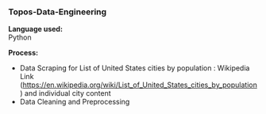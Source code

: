 ### Topos-Data-Engineering
<b>Language used: </b> <br>
Python<br>

<b>Process:</b><br>
- Data Scraping for List of United States cities by population : Wikipedia Link (https://en.wikipedia.org/wiki/List_of_United_States_cities_by_population) and individual city content <br>
- Data Cleaning and Preprocessing <br>


